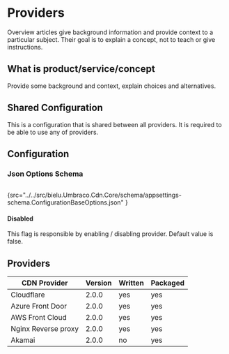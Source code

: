 # Providers

Overview articles give background information and provide context to a particular subject.
Their goal is to explain a concept, not to teach or give instructions.

## What is product/service/concept

Provide some background and context, explain choices and alternatives.

## Shared Configuration

This is a configuration that is shared between all providers. It is required to be able to use any of providers.

## Configuration

### Json Options Schema

```json
```

{src="../../src/bielu.Umbraco.Cdn.Core/schema/appsettings-schema.ConfigurationBaseOptions.json" }

#### Disabled

This flag is responsible by enabling / disabling provider. Default value is false.

## Providers

| CDN Provider        | Version | Written | Packaged |
|---------------------|---------|---------|----------|
| Cloudflare          | 2.0.0   | yes     | yes      |
| Azure Front Door    | 2.0.0   | yes      | yes      |
| AWS Front Cloud     | 2.0.0   | yes      | yes      |
| Nginx Reverse proxy | 2.0.0   | yes     | yes      |
| Akamai              | 2.0.0   | no      | yes      |
